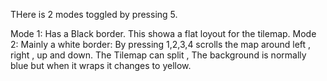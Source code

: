 THere is 2 modes toggled by pressing 5.

Mode 1: Has a Black border. This showa a flat loyout for the tilemap.
Mode 2: Mainly a white border: By pressing 1,2,3,4 scrolls the map around left , right , up and down. The Tilemap can split , The background is normally blue but when it wraps it changes to yellow.


